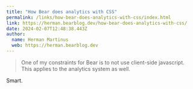 ```yaml
---
title: "How Bear does analytics with CSS"
permalink: /links/how-bear-does-analytics-with-css/index.html
link: https://herman.bearblog.dev/how-bear-does-analytics-with-css/
date: 2024-02-07T12:48:38.443Z
author: 
  name: Herman Martinus
  web: https://herman.bearblog.dev
---
```


> One of my constraints for Bear is to not use client-side javascript. This applies to the analytics system as well.

Smart.
